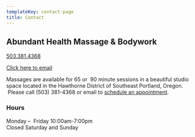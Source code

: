 ```yaml
---
templateKey: contact-page
title: Contact
---
```

## Abundant Health Massage & Bodywork

[503.381.4368](tel:503-381-4368)

[Click here to email](mailto:christina@abundanthealthmassage.com)

Massages are available for 65 or  90 minute sessions in a beautiful studio space located in the Hawthorne District of Southeast Portland, Oregon.  Please call (503) 381-4368 or email to [schedule an appointment](contact.html).

### Hours

Monday –  Friday 10:00am-7:00pm\
Closed Saturday and Sunday
